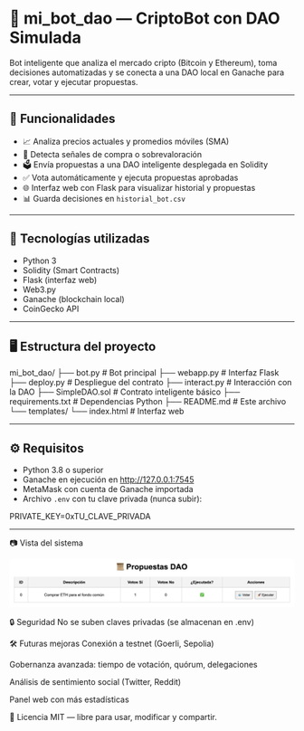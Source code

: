 # 🤖 mi_bot_dao — CriptoBot con DAO Simulada

Bot inteligente que analiza el mercado cripto (Bitcoin y Ethereum), toma decisiones automatizadas y se conecta a una DAO local en Ganache para crear, votar y ejecutar propuestas.

---

## 🚀 Funcionalidades

- 📈 Analiza precios actuales y promedios móviles (SMA)
- 🧠 Detecta señales de compra o sobrevaloración
- 🗳️ Envía propuestas a una DAO inteligente desplegada en Solidity
- ✅ Vota automáticamente y ejecuta propuestas aprobadas
- 🌐 Interfaz web con Flask para visualizar historial y propuestas
- 📊 Guarda decisiones en `historial_bot.csv`

---

## 🧩 Tecnologías utilizadas

- Python 3
- Solidity (Smart Contracts)
- Flask (interfaz web)
- Web3.py
- Ganache (blockchain local)
- CoinGecko API

---

## 🖥️ Estructura del proyecto

mi_bot_dao/
├── bot.py # Bot principal
├── webapp.py # Interfaz Flask
├── deploy.py # Despliegue del contrato
├── interact.py # Interacción con la DAO
├── SimpleDAO.sol # Contrato inteligente básico
├── requirements.txt # Dependencias Python
├── README.md # Este archivo
└── templates/
└── index.html # Interfaz web

---

## ⚙️ Requisitos

- Python 3.8 o superior
- Ganache en ejecución en http://127.0.0.1:7545
- MetaMask con cuenta de Ganache importada
- Archivo `.env` con tu clave privada (nunca subir):

PRIVATE_KEY=0xTU_CLAVE_PRIVADA

---

📷 Vista del sistema

![captura](captura.png)

🔒 Seguridad
No se suben claves privadas (se almacenan en .env)

🛠️ Futuras mejoras
Conexión a testnet (Goerli, Sepolia)

Gobernanza avanzada: tiempo de votación, quórum, delegaciones

Análisis de sentimiento social (Twitter, Reddit)

Panel web con más estadísticas

📄 Licencia
MIT — libre para usar, modificar y compartir.

